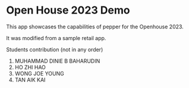 # Open House 2023 Demo

This app showcases the capabilities of pepper for the Openhouse 2023.

It was modified from a sample retail app. 

Students contribution (not in any order)

1. MUHAMMAD DINIE B BAHARUDIN
2. HO ZHI HAO
3. WONG JOE YOUNG
4. TAN AIK KAI 